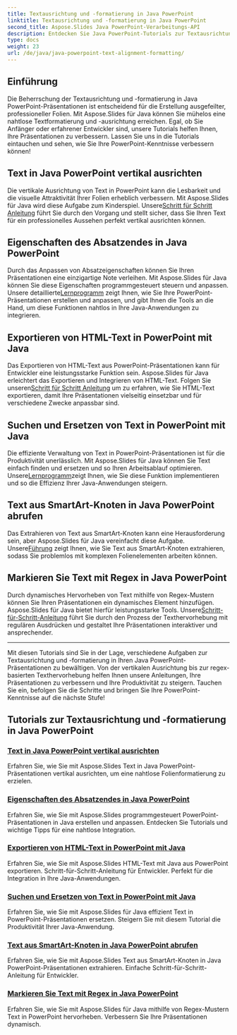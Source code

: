 ```yaml
---
title: Textausrichtung und -formatierung in Java PowerPoint
linktitle: Textausrichtung und -formatierung in Java PowerPoint
second_title: Aspose.Slides Java PowerPoint-Verarbeitungs-API
description: Entdecken Sie Java PowerPoint-Tutorials zur Textausrichtung und -formatierung. Erfahren Sie, wie Sie mit Aspose.Slides für Java Text ausrichten, formatieren, exportieren und hervorheben.
type: docs
weight: 23
url: /de/java/java-powerpoint-text-alignment-formatting/
---
```

## Einführung

Die Beherrschung der Textausrichtung und -formatierung in Java PowerPoint-Präsentationen ist entscheidend für die Erstellung ausgefeilter, professioneller Folien. Mit Aspose.Slides für Java können Sie mühelos eine nahtlose Textformatierung und -ausrichtung erreichen. Egal, ob Sie Anfänger oder erfahrener Entwickler sind, unsere Tutorials helfen Ihnen, Ihre Präsentationen zu verbessern. Lassen Sie uns in die Tutorials eintauchen und sehen, wie Sie Ihre PowerPoint-Kenntnisse verbessern können!

## Text in Java PowerPoint vertikal ausrichten
 Die vertikale Ausrichtung von Text in PowerPoint kann die Lesbarkeit und die visuelle Attraktivität Ihrer Folien erheblich verbessern. Mit Aspose.Slides für Java wird diese Aufgabe zum Kinderspiel. Unsere[Schritt für Schritt Anleitung](./vertically-align-text-java-powerpoint/) führt Sie durch den Vorgang und stellt sicher, dass Sie Ihren Text für ein professionelles Aussehen perfekt vertikal ausrichten können.

## Eigenschaften des Absatzendes in Java PowerPoint
Durch das Anpassen von Absatzeigenschaften können Sie Ihren Präsentationen eine einzigartige Note verleihen. Mit Aspose.Slides für Java können Sie diese Eigenschaften programmgesteuert steuern und anpassen. Unsere detaillierte[Lernprogramm](./end-paragraph-properties-java-powerpoint/) zeigt Ihnen, wie Sie Ihre PowerPoint-Präsentationen erstellen und anpassen, und gibt Ihnen die Tools an die Hand, um diese Funktionen nahtlos in Ihre Java-Anwendungen zu integrieren.

## Exportieren von HTML-Text in PowerPoint mit Java
 Das Exportieren von HTML-Text aus PowerPoint-Präsentationen kann für Entwickler eine leistungsstarke Funktion sein. Aspose.Slides für Java erleichtert das Exportieren und Integrieren von HTML-Text. Folgen Sie unseren[Schritt für Schritt Anleitung](./export-html-text-powerpoint-java/) um zu erfahren, wie Sie HTML-Text exportieren, damit Ihre Präsentationen vielseitig einsetzbar und für verschiedene Zwecke anpassbar sind.

## Suchen und Ersetzen von Text in PowerPoint mit Java
 Die effiziente Verwaltung von Text in PowerPoint-Präsentationen ist für die Produktivität unerlässlich. Mit Aspose.Slides für Java können Sie Text einfach finden und ersetzen und so Ihren Arbeitsablauf optimieren. Unsere[Lernprogramm](./find-and-replace-text-powerpoint-java/)zeigt Ihnen, wie Sie diese Funktion implementieren und so die Effizienz Ihrer Java-Anwendungen steigern.

## Text aus SmartArt-Knoten in Java PowerPoint abrufen
 Das Extrahieren von Text aus SmartArt-Knoten kann eine Herausforderung sein, aber Aspose.Slides für Java vereinfacht diese Aufgabe. Unsere[Führung](./get-text-from-smartart-node-java-powerpoint/) zeigt Ihnen, wie Sie Text aus SmartArt-Knoten extrahieren, sodass Sie problemlos mit komplexen Folienelementen arbeiten können.

## Markieren Sie Text mit Regex in Java PowerPoint
 Durch dynamisches Hervorheben von Text mithilfe von Regex-Mustern können Sie Ihren Präsentationen ein dynamisches Element hinzufügen. Aspose.Slides für Java bietet hierfür leistungsstarke Tools. Unsere[Schritt-für-Schritt-Anleitung](./highlight-text-using-regex-java-powerpoint/) führt Sie durch den Prozess der Texthervorhebung mit regulären Ausdrücken und gestaltet Ihre Präsentationen interaktiver und ansprechender.

---

Mit diesen Tutorials sind Sie in der Lage, verschiedene Aufgaben zur Textausrichtung und -formatierung in Ihren Java PowerPoint-Präsentationen zu bewältigen. Von der vertikalen Ausrichtung bis zur regex-basierten Texthervorhebung helfen Ihnen unsere Anleitungen, Ihre Präsentationen zu verbessern und Ihre Produktivität zu steigern. Tauchen Sie ein, befolgen Sie die Schritte und bringen Sie Ihre PowerPoint-Kenntnisse auf die nächste Stufe!
## Tutorials zur Textausrichtung und -formatierung in Java PowerPoint
### [Text in Java PowerPoint vertikal ausrichten](./vertically-align-text-java-powerpoint/)
Erfahren Sie, wie Sie mit Aspose.Slides Text in Java PowerPoint-Präsentationen vertikal ausrichten, um eine nahtlose Folienformatierung zu erzielen.
### [Eigenschaften des Absatzendes in Java PowerPoint](./end-paragraph-properties-java-powerpoint/)
Erfahren Sie, wie Sie mit Aspose.Slides programmgesteuert PowerPoint-Präsentationen in Java erstellen und anpassen. Entdecken Sie Tutorials und wichtige Tipps für eine nahtlose Integration.
### [Exportieren von HTML-Text in PowerPoint mit Java](./export-html-text-powerpoint-java/)
Erfahren Sie, wie Sie mit Aspose.Slides HTML-Text mit Java aus PowerPoint exportieren. Schritt-für-Schritt-Anleitung für Entwickler. Perfekt für die Integration in Ihre Java-Anwendungen.
### [Suchen und Ersetzen von Text in PowerPoint mit Java](./find-and-replace-text-powerpoint-java/)
Erfahren Sie, wie Sie mit Aspose.Slides für Java effizient Text in PowerPoint-Präsentationen ersetzen. Steigern Sie mit diesem Tutorial die Produktivität Ihrer Java-Anwendung.
### [Text aus SmartArt-Knoten in Java PowerPoint abrufen](./get-text-from-smartart-node-java-powerpoint/)
Erfahren Sie, wie Sie mit Aspose.Slides Text aus SmartArt-Knoten in Java PowerPoint-Präsentationen extrahieren. Einfache Schritt-für-Schritt-Anleitung für Entwickler.
### [Markieren Sie Text mit Regex in Java PowerPoint](./highlight-text-using-regex-java-powerpoint/)
Erfahren Sie, wie Sie mit Aspose.Slides für Java mithilfe von Regex-Mustern Text in PowerPoint hervorheben. Verbessern Sie Ihre Präsentationen dynamisch.